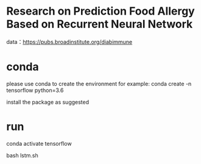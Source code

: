 # Research on Prediction Food Allergy Based on Recurrent Neural Network
data：https://pubs.broadinstitute.org/diabimmune

# conda
please use conda to create the environment
for example:
conda create -n tensorflow python=3.6

install the package as suggested


# run

conda activate tensorflow

bash lstm.sh


